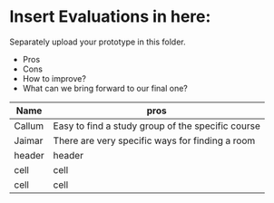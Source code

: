 # Insert Evaluations in here:
Separately upload your prototype in this folder. 

* Pros
* Cons
* How to improve?
* What can we bring forward to our final one?

| Name | pros |
| ------ | ------ |
| Callum | Easy to find a study group of the specific course    |
| Jaimar | There are very specific ways for finding a room | 
| header | header |
| cell | cell |
| cell | cell | 